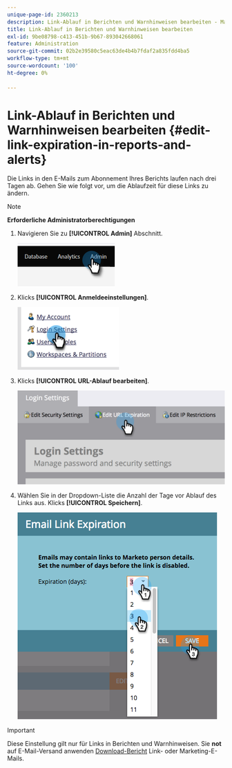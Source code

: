 ```yaml
---
unique-page-id: 2360213
description: Link-Ablauf in Berichten und Warnhinweisen bearbeiten - Marketo-Dokumente - Produktdokumentation
title: Link-Ablauf in Berichten und Warnhinweisen bearbeiten
exl-id: 9be08798-c413-451b-9b67-893042668061
feature: Administration
source-git-commit: 02b2e39580c5eac63de4b4b7fdaf2a835fdd4ba5
workflow-type: tm+mt
source-wordcount: '100'
ht-degree: 0%

---
```


# Link-Ablauf in Berichten und Warnhinweisen bearbeiten {#edit-link-expiration-in-reports-and-alerts}

Die Links in den E-Mails zum Abonnement Ihres Berichts laufen nach drei Tagen ab. Gehen Sie wie folgt vor, um die Ablaufzeit für diese Links zu ändern.

>[!NOTE]
>
>**Erforderliche Administratorberechtigungen**

1. Navigieren Sie zu **[!UICONTROL Admin]** Abschnitt.

   ![](assets/edit-link-expiration-in-reports-and-alerts-1.png)

1. Klicks **[!UICONTROL Anmeldeeinstellungen]**.

   ![](assets/edit-link-expiration-in-reports-and-alerts-2.png)

1. Klicks **[!UICONTROL URL-Ablauf bearbeiten]**.

   ![](assets/edit-link-expiration-in-reports-and-alerts-3.png)

1. Wählen Sie in der Dropdown-Liste die Anzahl der Tage vor Ablauf des Links aus. Klicks **[!UICONTROL Speichern]**.

   ![](assets/edit-link-expiration-in-reports-and-alerts-4.png)

>[!IMPORTANT]
>
>Diese Einstellung gilt nur für Links in Berichten und Warnhinweisen. Sie **not** auf E-Mail-Versand anwenden [Download-Bericht](/help/marketo/product-docs/reporting/basic-reporting/report-subscriptions/subscribe-to-a-smart-list.md#email-message) Link- oder Marketing-E-Mails.
